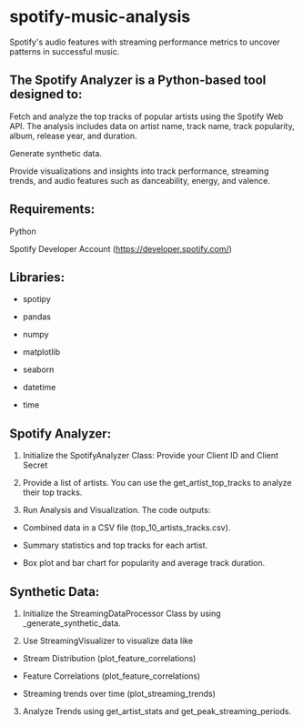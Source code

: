 # spotify-music-analysis
Spotify's audio features with streaming performance metrics to uncover patterns in successful music.

## The Spotify Analyzer is a Python-based tool designed to:

Fetch and analyze the top tracks of popular artists using the Spotify Web API. The analysis includes data on artist name, track name, track popularity, album, release year, and duration.

Generate synthetic data.

Provide visualizations and insights into track performance, streaming trends, and audio features such as danceability, energy, and valence.

## Requirements:

Python

Spotify Developer Account (https://developer.spotify.com/)

## Libraries:

- spotipy

- pandas

- numpy

- matplotlib

- seaborn

- datetime

- time

## Spotify Analyzer:

1. Initialize the SpotifyAnalyzer Class: Provide your Client ID and Client Secret

2. Provide a list of artists. You can use the get_artist_top_tracks to analyze their top tracks.

3. Run Analysis and Visualization. The code outputs:

- Combined data in a CSV file (top_10_artists_tracks.csv).

- Summary statistics and top tracks for each artist.

- Box plot and bar chart for popularity and average track duration.

## Synthetic Data:

1. Initialize the StreamingDataProcessor Class by using _generate_synthetic_data.

2. Use StreamingVisualizer to visualize data like

- Stream Distribution (plot_feature_correlations)

- Feature Correlations (plot_feature_correlations)

- Streaming trends over time (plot_streaming_trends)

3. Analyze Trends using get_artist_stats and get_peak_streaming_periods.
